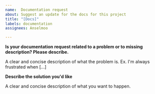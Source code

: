 ```yaml
---
name:  Documentation request
about: Suggest an update for the docs for this project
title: "[Docs]"
labels: documentation
assignees: Anselmoo

---
```


**Is your documentation request related to a problem or to missing description? Please describe.**

A clear and concise description of what the problem is. Ex. I'm always frustrated when [...]

**Describe the solution you'd like**

A clear and concise description of what you want to happen.
